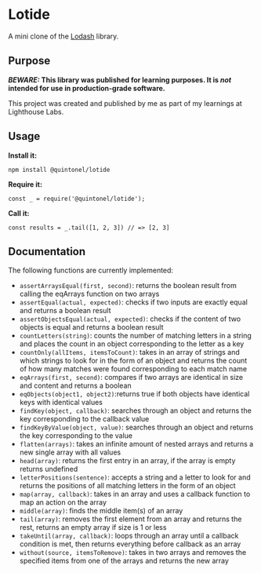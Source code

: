 # Lotide

A mini clone of the [Lodash](https://lodash.com) library.

## Purpose

**_BEWARE:_ This library was published for learning purposes. It is _not_ intended for use in production-grade software.**

This project was created and published by me as part of my learnings at Lighthouse Labs. 

## Usage

**Install it:**

`npm install @quintonel/lotide`

**Require it:**

`const _ = require('@quintonel/lotide');`

**Call it:**

`const results = _.tail([1, 2, 3]) // => [2, 3]`

## Documentation

The following functions are currently implemented:

* `assertArraysEqual(first, second)`: returns the boolean result from calling the eqArrays function on two arrays
* `assertEqual(actual, expected)`: checks if two inputs are exactly equal and returns a boolean result
* `assertObjectsEqual(actual, expected)`: checks if the content of two objects is equal and returns a boolean result
* `countLetters(string)`: counts the number of matching letters in a string and places the count in an object corresponding to the letter as a key
* `countOnly(allItems, itemsToCount)`: takes in an array of strings and which strings to look for in the form of an object and returns the count of how many matches were found corresponding to each match name
* `eqArrays(first, second)`: compares if two arrays are identical in size and content and returns a boolean
* `eqObjects(object1, object2)`:returns true if both objects have identical keys with identical values
* `findKey(object, callback)`: searches through an object and returns the key corresponding to the callback value
* `findKeyByValue(object, value)`: searches through an object and returns the key corresponding to the value
* `flatten(arrays)`: takes an infinite amount of nested arrays and returns a new single array with all values
* `head(array)`: returns the first entry in an array, if the array is empty returns undefined
* `letterPositions(sentence)`: accepts a string and a letter to look for and returns the positions of all matching letters in the form of an object
* `map(array, callback)`: takes in an array and uses a callback function to map an action on the array
* `middle(array)`: finds the middle item(s) of an array
* `tail(array)`: removes the first element from an array and returns the rest, returns an empty array if size is 1 or less
* `takeUntil(array, callback)`: loops through an array until a callback condition is met, then returns everything before callback as an array
* `without(source, itemsToRemove)`: takes in two arrays and removes the specified items from one of the arrays and returns the new array